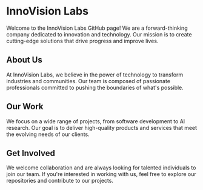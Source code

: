 # InnoVision Labs
Welcome to the InnoVision Labs GitHub page! We are a forward-thinking company dedicated to innovation and technology. Our mission is to create cutting-edge solutions that drive progress and improve lives.

## About Us
At InnoVision Labs, we believe in the power of technology to transform industries and communities. Our team is composed of passionate professionals committed to pushing the boundaries of what's possible.

## Our Work
We focus on a wide range of projects, from software development to AI research. Our goal is to deliver high-quality products and services that meet the evolving needs of our clients.

## Get Involved
We welcome collaboration and are always looking for talented individuals to join our team. If you're interested in working with us, feel free to explore our repositories and contribute to our projects.
